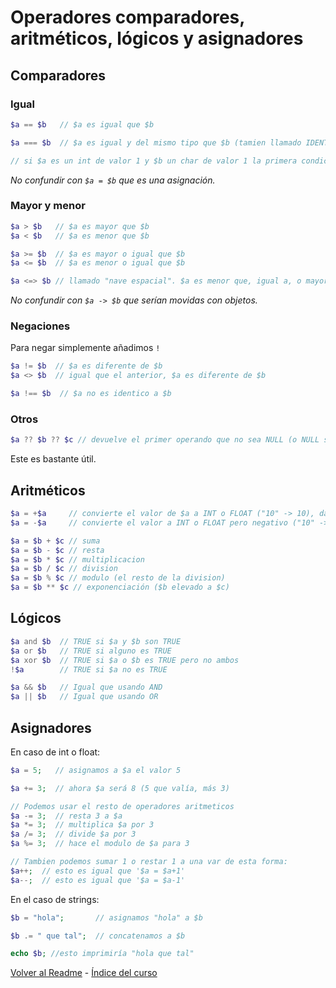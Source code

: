 # Operadores comparadores, aritméticos, lógicos y asignadores

## Comparadores
### Igual
```php
$a == $b   // $a es igual que $b

$a === $b  // $a es igual y del mismo tipo que $b (tamien llamado IDENTICO)

// si $a es un int de valor 1 y $b un char de valor 1 la primera condición dará TRUE mientras que la segunda dará FALSE
```
*No confundir con `$a = $b` que es una asignación.*  

### Mayor y menor
```php
$a > $b   // $a es mayor que $b
$a < $b   // $a es menor que $b

$a >= $b  // $a es mayor o igual que $b
$a <= $b  // $a es menor o igual que $b

$a <=> $b // llamado "nave espacial". $a es menor que, igual a, o mayor que 0 A LA VEZ (y respectivamente) que $a es menor que, igual a, o mayor que $b. Sólo devuelve 0, 1, o -1.
```
*No confundir con `$a -> $b` que serían movidas con objetos.*

### Negaciones
Para negar simplemente añadimos `!`
```php
$a != $b  // $a es diferente de $b
$a <> $b  // igual que el anterior, $a es diferente de $b

$a !== $b  // $a no es identico a $b
```

### Otros
```php
$a ?? $b ?? $c // devuelve el primer operando que no sea NULL (o NULL si todos son NULL)
```
Este es bastante útil.  

## Aritméticos
```php
$a = +$a     // convierte el valor de $a a INT o FLOAT ("10" -> 10), da error si no es un numero
$a = -$a     // convierte el valor a INT o FLOAT pero negativo ("10" -> -10)

$a = $b + $c // suma
$a = $b - $c // resta
$a = $b * $c // multiplicacion
$a = $b / $c // division
$a = $b % $c // modulo (el resto de la division)
$a = $b ** $c // exponenciación ($b elevado a $c)
```

## Lógicos
```php
$a and $b  // TRUE si $a y $b son TRUE
$a or $b   // TRUE si alguno es TRUE
$a xor $b  // TRUE si $a o $b es TRUE pero no ambos
!$a        // TRUE si $a no es TRUE

$a && $b   // Igual que usando AND
$a || $b   // Igual que usando OR
```

## Asignadores
En caso de int o float:

```php
$a = 5;   // asignamos a $a el valor 5

$a += 3;  // ahora $a será 8 (5 que valía, más 3)

// Podemos usar el resto de operadores aritmeticos
$a -= 3;  // resta 3 a $a
$a *= 3;  // multiplica $a por 3
$a /= 3;  // divide $a por 3
$a %= 3;  // hace el modulo de $a para 3

// Tambien podemos sumar 1 o restar 1 a una var de esta forma:
$a++;  // esto es igual que '$a = $a+1'
$a--;  // esto es igual que '$a = $a-1'
```

En el caso de strings:

```php
$b = "hola";       // asignamos "hola" a $b

$b .= " que tal";  // concatenamos a $b

echo $b; //esto imprimiría "hola que tal" 
```


[Volver al Readme](https://github.com/EduFdezSoy/curso-php/blob/master/README.md#curso-php) - [Índice del curso](https://github.com/EduFdezSoy/curso-php/blob/master/README.md#%C3%8Dndice-de-clases)
